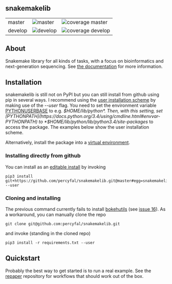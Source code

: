 ## snakemakelib ##

<table>
<tr>
<td>master</td>	
<td><img src="https://travis-ci.org/percyfal/snakemakelib.svg?branch=master" alt="master" /></td>
<td><img src="https://coveralls.io/repos/percyfal/snakemakelib/badge.svg?branch=master" alt="coverage master" /></td>
</tr>
<tr>
<td>develop</td>
<td><img src="https://travis-ci.org/percyfal/snakemakelib.svg?branch=develop" alt="develop" /></td>
<td><img src="https://coveralls.io/repos/percyfal/snakemakelib/badge.svg?branch=develop" alt="coverage develop" /></td>
</tr>
</table>

## About ##

Snakemake library for all kinds of tasks, with a focus on
bioinformatics and next-generation sequencing. See
[the documentation](http://snakemakelib.readthedocs.org/en/latest/index.html)
for more information.

## Installation ##

snakemakelib is still not on PyPI but you can still install from
github using pip in several ways. I recommend using the
[user installation scheme](https://docs.python.org/3.4/install/index.html#inst-alt-install-user)
by making use of the *--user* flag. You need to set the environment
variable
[PYTHONUSERBASE](https://docs.python.org/3.4/using/cmdline.html#envvar-PYTHONUSERBASE)
to e.g. *$HOME/lib/python*. Then, with this setting, set
[PYTHONPATH](https://docs.python.org/3.4/using/cmdline.html#envvar-PYTHONPATH)
to *$HOME/lib/python/lib/python3.4/site-packages* to access the
package. The examples below show the user installation scheme.

Alternatively, install the package into a
[virtual environment](http://docs.python-guide.org/en/latest/dev/virtualenvs/).

### Installing directly from github ###

You can install as an
[editable install](https://pip.pypa.io/en/latest/reference/pip_install.html#editable-installs)
by invoking

	pip3 install git+https://github.com/percyfal/snakemakelib.git@master#egg=snakemakelib --user

### Cloning and installing ###

The previous command currently fails to install
[bokehutils](https://github.com/percyfal/bokehutils) (see
[issue 16](https://github.com/percyfal/snakemakelib/issues/16)). As a
workaround, you can manually clone the repo

	git clone git@github.com:percyfal/snakemakelib.git

and invoke (standing in the cloned repo)

	pip3 install -r requirements.txt --user

## Quickstart ##

Probably the best way to get started is to run a real example. See the
[repaper](<https://github.com/percyfal/repaper>) repository for
workflows that should work out of the box.
